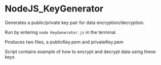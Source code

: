 # NodeJS_KeyGenerator
Generates a public/private key pair for data encryption/decryption.

Run by entering `node KeyGenerator.js` in the terminal.

Produces two files, a publicKey.pem and privateKey.pem

Script contains example of how to encrypt and decrypt data using these keys
